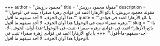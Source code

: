 +++
author = "محمود درويش"
title = "مقولة محمود درويش"
description = '''مقولة محمود درويش: يا بائع الأزهار! اغمد في فؤادي زهرة صفراء تنبت في الوحول! هذا أوان الخوف، لا أحد سيفهم ما أقول.'''
quote = '''يا بائع الأزهار! اغمد في فؤادي زهرة صفراء تنبت في الوحول! هذا أوان الخوف، لا أحد سيفهم ما أقول.'''
slug = '''يا-بائع-الأزهار!-اغمد-في-فؤادي-زهرة-صفراء-تنبت-في-الوحول!-هذا-أوان-الخوف،-لا-أحد-سيفهم-ما-أقول'''
+++
يا بائع الأزهار! اغمد في فؤادي زهرة صفراء تنبت في الوحول! هذا أوان الخوف، لا أحد سيفهم ما أقول.
